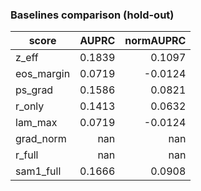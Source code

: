 ### Baselines comparison (hold-out)

| score | AUPRC | normAUPRC |
|---|---:|---:|
| z_eff | 0.1839 | 0.1097 |
| eos_margin | 0.0719 | -0.0124 |
| ps_grad | 0.1586 | 0.0821 |
| r_only | 0.1413 | 0.0632 |
| lam_max | 0.0719 | -0.0124 |
| grad_norm | nan | nan |
| r_full | nan | nan |
| sam1_full | 0.1666 | 0.0908 |